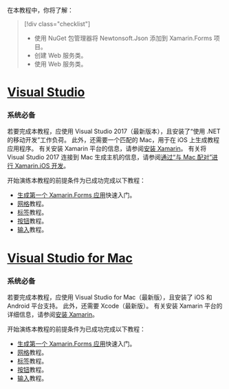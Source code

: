 在本教程中，你将了解：

> [!div class="checklist"]
> - 使用 NuGet 包管理器将 Newtonsoft.Json 添加到 Xamarin.Forms 项目。
> - 创建 Web 服务类。
> - 使用 Web 服务类。

# <a name="visual-studiotabvswin"></a>[Visual Studio](#tab/vswin)

### <a name="prerequisites"></a>系统必备

若要完成本教程，应使用 Visual Studio 2017（最新版本），且安装了“使用 .NET 的移动开发”工作负荷。 此外，还需要一个匹配的 Mac，用于在 iOS 上生成教程应用程序。 有关安装 Xamarin 平台的信息，请参阅[安装 Xamarin](~/get-started/installation/index.md)。 有关将 Visual Studio 2017 连接到 Mac 生成主机的信息，请参阅[通过“与 Mac 配对”进行 Xamarin.iOS 开发](~/ios/get-started/installation/windows/connecting-to-mac/index.md)。

开始演练本教程的前提条件为已成功完成以下教程：

- [生成第一个 Xamarin.Forms 应用](~/get-started/first-app/index.md)快速入门。
- [网格](~/get-started/tutorials/grid/index.yml)教程。
- [标签](~/get-started/tutorials/label/index.yml)教程。
- [按钮](~/get-started/tutorials/button/index.yml)教程。
- [输入](~/get-started/tutorials/entry/index.yml)教程。

# <a name="visual-studio-for-mactabvsmac"></a>[Visual Studio for Mac](#tab/vsmac)

### <a name="prerequisites"></a>系统必备

若要完成本教程，应使用 Visual Studio for Mac（最新版），且安装了 iOS 和 Android 平台支持。 此外，还需要 Xcode（最新版）。 有关安装 Xamarin 平台的详细信息，请参阅[安装 Xamarin](~/get-started/installation/index.md)。

开始演练本教程的前提条件为已成功完成以下教程：

- [生成第一个 Xamarin.Forms 应用](~/get-started/first-app/index.md)快速入门。
- [网格](~/get-started/tutorials/grid/index.yml)教程。
- [标签](~/get-started/tutorials/label/index.yml)教程。
- [按钮](~/get-started/tutorials/button/index.yml)教程。
- [输入](~/get-started/tutorials/entry/index.yml)教程。
